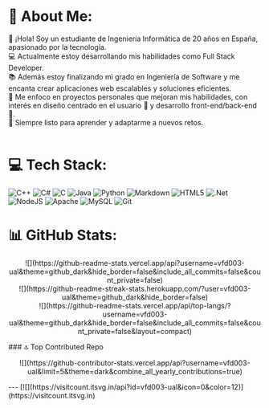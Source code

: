 # 💫 About Me:
👋 ¡Hola! Soy un estudiante de Ingeniería Informática de 20 años en España, apasionado por la tecnología.<br>💻 Actualmente estoy desarrollando mis habilidades como Full Stack Developer. <br>📚 Además estoy finalizando mi grado en Ingeniería de Software y me encanta crear aplicaciones web escalables y soluciones eficientes.<br>🎯 Me enfoco en proyectos personales que mejoran mis habilidades, con interés en diseño centrado en el usuario 🎨 y desarrollo front-end/back-end 🔧. <br>🚀 Siempre listo para aprender y adaptarme a nuevos retos.<br><br>


# 💻 Tech Stack:
![C++](https://img.shields.io/badge/c++-%2300599C.svg?style=for-the-badge&logo=c%2B%2B&logoColor=white) ![C#](https://img.shields.io/badge/c%23-%23239120.svg?style=for-the-badge&logo=csharp&logoColor=white) ![C](https://img.shields.io/badge/c-%2300599C.svg?style=for-the-badge&logo=c&logoColor=white) ![Java](https://img.shields.io/badge/java-%23ED8B00.svg?style=for-the-badge&logo=openjdk&logoColor=white) ![Python](https://img.shields.io/badge/python-3670A0?style=for-the-badge&logo=python&logoColor=ffdd54) ![Markdown](https://img.shields.io/badge/markdown-%23000000.svg?style=for-the-badge&logo=markdown&logoColor=white) ![HTML5](https://img.shields.io/badge/html5-%23E34F26.svg?style=for-the-badge&logo=html5&logoColor=white) ![.Net](https://img.shields.io/badge/.NET-5C2D91?style=for-the-badge&logo=.net&logoColor=white) ![NodeJS](https://img.shields.io/badge/node.js-6DA55F?style=for-the-badge&logo=node.js&logoColor=white) ![Apache](https://img.shields.io/badge/apache-%23D42029.svg?style=for-the-badge&logo=apache&logoColor=white) ![MySQL](https://img.shields.io/badge/mysql-4479A1.svg?style=for-the-badge&logo=mysql&logoColor=white) ![Git](https://img.shields.io/badge/git-%23F05033.svg?style=for-the-badge&logo=git&logoColor=white)
# 📊 GitHub Stats:
<p align="center">
![](https://github-readme-stats.vercel.app/api?username=vfd003-ual&theme=github_dark&hide_border=false&include_all_commits=false&count_private=false)<br/>
![](https://github-readme-streak-stats.herokuapp.com/?user=vfd003-ual&theme=github_dark&hide_border=false)<br/>
![](https://github-readme-stats.vercel.app/api/top-langs/?username=vfd003-ual&theme=github_dark&hide_border=false&include_all_commits=false&count_private=false&layout=compact)
</p>
### 🔝 Top Contributed Repo
<p align="center">
![](https://github-contributor-stats.vercel.app/api?username=vfd003-ual&limit=5&theme=dark&combine_all_yearly_contributions=true)
</p>
---
[![](https://visitcount.itsvg.in/api?id=vfd003-ual&icon=0&color=12)](https://visitcount.itsvg.in)

<!-- Proudly created with GPRM ( https://gprm.itsvg.in ) -->
